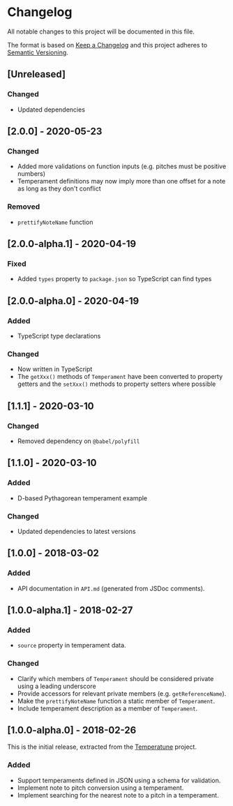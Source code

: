 # Changelog

All notable changes to this project will be documented in this file.

The format is based on [Keep a Changelog](http://keepachangelog.com/en/1.0.0/)
and this project adheres to [Semantic
Versioning](http://semver.org/spec/v2.0.0.html).

## [Unreleased]

### Changed

- Updated dependencies

## [2.0.0] - 2020-05-23

### Changed

- Added more validations on function inputs (e.g. pitches must be positive
  numbers)
- Temperament definitions may now imply more than one offset for a note as long
  as they don't conflict

### Removed

- `prettifyNoteName` function

## [2.0.0-alpha.1] - 2020-04-19

### Fixed

- Added `types` property to `package.json` so TypeScript can find types

## [2.0.0-alpha.0] - 2020-04-19

### Added

- TypeScript type declarations

### Changed

- Now written in TypeScript
- The `getXxx()` methods of `Temperament` have been converted to property
  getters and the `setXxx()` methods to property setters where possible

## [1.1.1] - 2020-03-10

### Changed

- Removed dependency on `@babel/polyfill`

## [1.1.0] - 2020-03-10

### Added

- D-based Pythagorean temperament example

### Changed

- Updated dependencies to latest versions

## [1.0.0] - 2018-03-02

### Added

- API documentation in `API.md` (generated from JSDoc comments).

## [1.0.0-alpha.1] - 2018-02-27

### Added

- `source` property in temperament data.

### Changed

- Clarify which members of `Temperament` should be considered private using a
  leading underscore
- Provide accessors for relevant private members (e.g. `getReferenceName`).
- Make the `prettifyNoteName` function a static member of `Temperament`.
- Include temperament description as a member of `Temperament`.

## [1.0.0-alpha.0] - 2018-02-26

This is the initial release, extracted from the
[Temperatune](https://github.com/ianprime0509/temperatune) project.

### Added

- Support temperaments defined in JSON using a schema for validation.
- Implement note to pitch conversion using a temperament.
- Implement searching for the nearest note to a pitch in a temperament.

